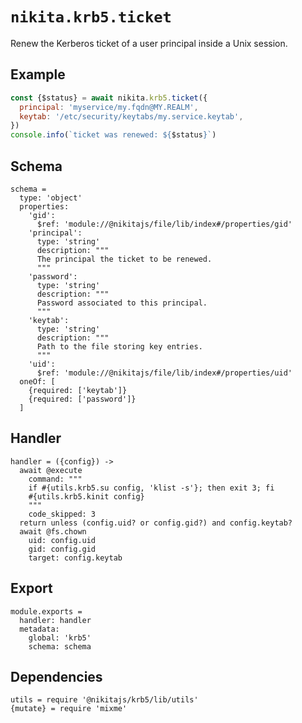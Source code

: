 
# `nikita.krb5.ticket`

Renew the Kerberos ticket of a user principal inside a Unix session.

## Example

```js
const {$status} = await nikita.krb5.ticket({
  principal: 'myservice/my.fqdn@MY.REALM',
  keytab: '/etc/security/keytabs/my.service.keytab',
})
console.info(`ticket was renewed: ${$status}`)
```

## Schema

    schema =
      type: 'object'
      properties:
        'gid':
          $ref: 'module://@nikitajs/file/lib/index#/properties/gid'
        'principal':
          type: 'string'
          description: """
          The principal the ticket to be renewed.
          """
        'password':
          type: 'string'
          description: """
          Password associated to this principal.
          """
        'keytab':
          type: 'string'
          description: """
          Path to the file storing key entries.
          """
        'uid':
          $ref: 'module://@nikitajs/file/lib/index#/properties/uid'
      oneOf: [
        {required: ['keytab']}
        {required: ['password']}
      ]

## Handler

    handler = ({config}) ->
      await @execute
        command: """
        if #{utils.krb5.su config, 'klist -s'}; then exit 3; fi
        #{utils.krb5.kinit config}
        """
        code_skipped: 3
      return unless (config.uid? or config.gid?) and config.keytab?
      await @fs.chown
        uid: config.uid
        gid: config.gid
        target: config.keytab

## Export

    module.exports =
      handler: handler
      metadata:
        global: 'krb5'
        schema: schema

## Dependencies

    utils = require '@nikitajs/krb5/lib/utils'
    {mutate} = require 'mixme'
